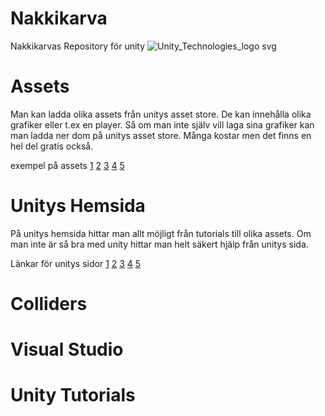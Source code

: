 # Nakkikarva
Nakkikarvas Repository för unity
![Unity_Technologies_logo svg](https://user-images.githubusercontent.com/105705809/168759168-91469bd1-a0f4-47c6-ab1f-d3417e8ca181.png)

# Assets

Man kan ladda olika assets från unitys asset store. 
De kan innehålla olika grafiker eller t.ex en player. 
Så om man inte själv vill laga sina grafiker kan man ladda ner dom på unitys asset store. 
Många kostar men det finns en hel del gratis också. 

exempel på assets
[1](https://assetstore.unity.com/packages/tools/physics/silantro-helicopter-simulator-toolkit-142612)
[2](https://assetstore.unity.com/packages/2d/gui/ui-kit-pro-huge-bundle-203543)
[3](https://assetstore.unity.com/packages/2d/textures-materials/free-christmas-gift-from-blink-2021-209810) 
[4](https://assetstore.unity.com/packages/2d/characters/enemy-galore-1-pixel-art-208921) 
[5](https://assetstore.unity.com/packages/2d/textures-materials/sky/20-stylized-skies-pack-179742) 

# Unitys Hemsida

På unitys hemsida hittar man allt möjligt från tutorials till olika assets. 
Om man inte är så bra med unity hittar man helt säkert hjälp från unitys sida. 

Länkar för unitys sidor
[1](https://unity.com/)
[2](https://unity.com/products)
[3](https://unity.com/solutions)
[4](https://unity.com/learn)
[5](https://unity.com/support-services)


# Colliders






# Visual Studio






# Unity Tutorials







